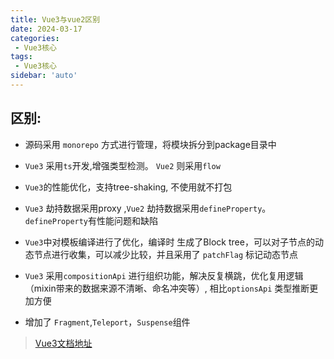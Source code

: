 ```yaml
---
title: Vue3与vue2区别
date: 2024-03-17
categories: 
 - Vue3核心
tags:
 - Vue3核心
sidebar: 'auto'
---
```

## 区别:
- 源码采用 `monorepo` 方式进行管理，将模块拆分到package目录中

- `Vue3` 采用`ts`开发,增强类型检测。 `Vue2` 则采用`flow`

- `Vue3`的性能优化，支持tree-shaking, 不使用就不打包

- `Vue3` 劫持数据采用proxy ,`Vue2` 劫持数据采用`defineProperty`。 `defineProperty`有性能问题和缺陷

- `Vue3`中对模板编译进行了优化，编译时 生成了Block tree，可以对子节点的动态节点进行收集，可以减少比较，并且采用了 `patchFlag` 标记动态节点

- `Vue3` 采用`compositionApi` 进行组织功能，解决反复横跳，优化复用逻辑 （mixin带来的数据来源不清晰、命名冲突等）, 相比`optionsApi` 类型推断更加方便

- 增加了 `Fragment`,`Teleport`，`Suspense`组件

> [Vue3文档地址](https://v3.cn.vuejs.org/)


